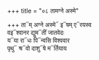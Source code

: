 +++
title = "०८ तामग्ने अस्मे"

+++
ता᳓म् अग्ने अस्मे᳓ इ᳓षम् ए᳓रयस्व  
वइ᳓श्वानर द्युम᳓तीं जातवेदः  
य᳓या रा᳓धः पि᳓न्वसि विश्ववार  
पृथु᳓ श्र᳓वो दाशु᳓षे म᳓र्तियाय